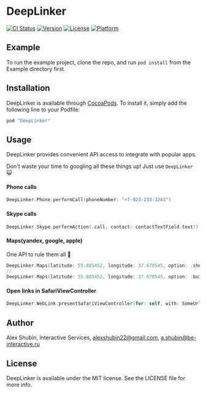 # DeepLinker

[![CI Status](http://img.shields.io/travis/alexshubin22@gmail.com/DeepLinker.svg?style=flat)](https://travis-ci.org/alexshubin22@gmail.com/DeepLinker)
[![Version](https://img.shields.io/cocoapods/v/DeepLinker.svg?style=flat)](http://cocoapods.org/pods/DeepLinker)
[![License](https://img.shields.io/cocoapods/l/DeepLinker.svg?style=flat)](http://cocoapods.org/pods/DeepLinker)
[![Platform](https://img.shields.io/cocoapods/p/DeepLinker.svg?style=flat)](http://cocoapods.org/pods/DeepLinker)

## Example

To run the example project, clone the repo, and run `pod install` from the Example directory first.

## Installation

DeepLinker is available through [CocoaPods](http://cocoapods.org). To install
it, simply add the following line to your Podfile:

```ruby
pod "DeepLinker"
```
## Usage

DeepLinker provides convenient API access to integrate with popular apps.

Don't waste your time to googling all these things up! Just use `DeepLinker` 😺

#### Phone calls
```swift
DeepLinker.Phone.performCall(phoneNumber: "+7-923-233-3243")
```
#### Skype calls
```swift
DeepLinker.Skype.performAction(.call, contact: contactTextField.text!)
```
#### Maps(yandex, google, apple)

One API to rule them all 💍

```swift
DeepLinker.Maps(latitude: 55.885452, longitude: 37.670545, option: .showPoint).openAppleMaps()
//
DeepLinker.Maps(latitude: 55.885452, longitude: 37.670545, option: .buildRoute).openYandexNavi()
```
#### Open links in SafariViewController
```swift
DeepLinker.WebLink.presentSafariViewController(for: self, with: SomeUrl)
```

## Author

Alex Shubin, Interactive Services, alexshubin22@gmail.com, a.shubin@be-interactive.ru

## License

DeepLinker is available under the MIT license. See the LICENSE file for more info.
